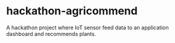 # hackathon-agricommend
A hackathon project where IoT sensor feed data to an application dashboard and recommends plants.
